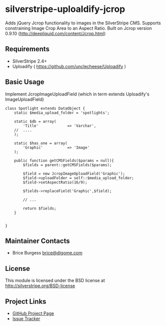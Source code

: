 silverstripe-uploaldify-jcrop
=============================

Adds jQuery Jcrop functionality to images in the SilverStripe CMS.
Supports constraining Image Crop Area to an Aspect Ratio.
Built on Jcrop version 0.9.10 (http://deepliquid.com/content/Jcrop.html)

## Requirements

* SilverStripe 2.4+
* Uploadify ( https://github.com/unclecheese/Uploadify )

## Basic Usage

Implement JcropImageUploadField (which in term extends Uploadify's ImageUploadField)

	class Spotlight extends DataObject {
		static $media_upload_folder	= 'spotlights';
		
		static $db = array(
			'Title'				=> 'Varchar',
		//	....
		);
		
		static $has_one = array(
			'Graphic'			=> 'Image'
		);
		
		public function getCMSFields($params = null){
			$fields = parent::getCMSFields($params);
			
			$field = new JcropImageUploadField('Graphic');
			$field->uploadFolder = self::$media_upload_folder;
			$field->setAspectRatio(16/9);
			
			$fields->replaceField('Graphic',$field);
			
			// ...
			
			return $fields;
		}
		
		
	}



## Maintainer Contacts

* Brice Burgess <brice@digome.com>


## License

This module is licensed under the BSD license at http://silverstripe.org/BSD-license

## Project Links
* [GitHub Project Page](https://github.com/briceburg/silverstripe-uploaldify-jcrop)
* [Issue Tracker](https://github.com/briceburg/silverstripe-uploaldify-jcrop/issues)
